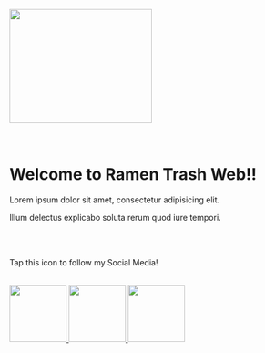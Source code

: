 <!DOCTYPE html>
<html lang="en">
<head>
    <meta charset="UTF-8">
    <meta http-equiv="X-UA-Compatible" content="IE=edge">
    <meta name="viewport" content="width=device-width, initial-scale=1.0">
    

<body>
    <br>
  <div class="profile">
   <img src="https://media.discordapp.net/attachments/866532846678966323/1008173034043101214/20220814_073646.png?width=840&height=472" width="250" height="200">
   </div>
   <br>
   <br>

   <h1>Welcome to Ramen Trash Web!!</h1>
   
<p>Lorem ipsum dolor sit amet, consectetur adipisicing elit.</p>
<p>Illum delectus explicabo soluta rerum quod iure tempori.</p>
<br>
<br>
<p>Tap this icon to follow my Social Media!</p>
<br>

<div class="profile">
<a href="https://www.instagram.com/ramenntrash._/">
    <img src="https://media.discordapp.net/attachments/866532846678966323/1008191272181301278/147-1473367_megumin-pixel-megumin-removebg-preview.png?width=446&height=473" width="100" height="100">
</a>
<a href="https://www.youtube.com/channel/UCZKXUJgnEV7mvTyYnS8pM2A">
    <img src="https://media.discordapp.net/attachments/1000403214920847530/1008217957299671160/4b0ae80a7cea80b700f465717d97fe4f-removebg-preview.png" width="100" height="100">
</a>
<a href="https://www.tiktok.com/@ramenntrash._">
    <img src="https://media.discordapp.net/attachments/1000403214920847530/1008261246459588699/20220814_132905.png?width=473&height=473" width="100" height="100">
</a>
</div>



</body>
</html>

